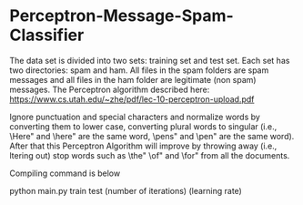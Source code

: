 # Perceptron-Message-Spam-Classifier

The data set is divided into two sets: training set and test set. Each set has two directories: spam and ham. All files in the spam folders are spam messages and all files in the ham folder are legitimate (non spam) messages.
The Perceptron algorithm described here: https://www.cs.utah.edu/~zhe/pdf/lec-10-perceptron-upload.pdf 

Ignore punctuation and special characters and normalize words by converting them to lower case, converting plural words to singular (i.e., \Here" and \here" are the same word, \pens" and \pen" are the same word). After that this Perceptron Algorithm will improve by throwing away (i.e., ltering out) stop words such as \the" \of" and \for" from all the documents.
 
Compiling command is below

python main.py train test (number of iterations) (learning rate)


